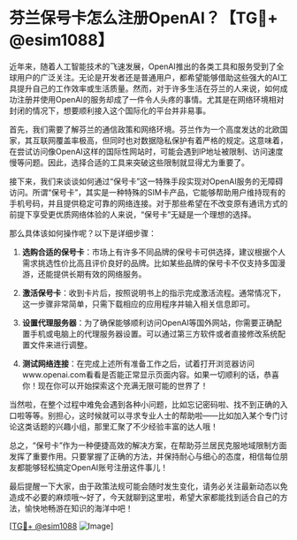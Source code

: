 # 芬兰保号卡怎么注册OpenAI？【TG💪+ @esim1088】

近年来，随着人工智能技术的飞速发展，OpenAI推出的各类工具和服务受到了全球用户的广泛关注。无论是开发者还是普通用户，都希望能够借助这些强大的AI工具提升自己的工作效率或生活质量。然而，对于许多生活在芬兰的人来说，如何成功注册并使用OpenAI的服务却成了一件令人头疼的事情。尤其是在网络环境相对封闭的情况下，想要顺利接入这个国际化的平台并非易事。

首先，我们需要了解芬兰的通信政策和网络环境。芬兰作为一个高度发达的北欧国家，其互联网覆盖率极高，但同时也对数据隐私保护有着严格的规定。这意味着，在尝试访问像OpenAI这样的国际性网站时，可能会遇到IP地址被限制、访问速度慢等问题。因此，选择合适的工具来突破这些限制就显得尤为重要了。

接下来，我们来谈谈如何通过“保号卡”这一特殊手段实现对OpenAI服务的无障碍访问。所谓“保号卡”，其实是一种特殊的SIM卡产品，它能够帮助用户维持现有的手机号码，并且提供稳定可靠的网络连接。对于那些希望在不改变原有通讯方式的前提下享受更优质网络体验的人来说，“保号卡”无疑是一个理想的选择。

那么具体该如何操作呢？以下是详细步骤：

1. **选购合适的保号卡**：市场上有许多不同品牌的保号卡可供选择，建议根据个人需求挑选性价比高且评价良好的品牌。比如某些品牌的保号卡不仅支持多国漫游，还能提供长期有效的网络服务。

2. **激活保号卡**：收到卡片后，按照说明书上的指示完成激活流程。通常情况下，这一步骤非常简单，只需下载相应的应用程序并输入相关信息即可。

3. **设置代理服务器**：为了确保能够顺利访问OpenAI等国外网站，你需要正确配置手机或电脑上的代理服务器设置。可以通过第三方软件或者直接修改系统配置文件来进行调整。

4. **测试网络连接**：在完成上述所有准备工作之后，试着打开浏览器访问www.openai.com看看是否能正常显示页面内容。如果一切顺利的话，恭喜你！现在你可以开始探索这个充满无限可能的世界了！

当然啦，在整个过程中难免会遇到各种小问题，比如忘记密码啦、找不到正确的入口啦等等。别担心，这时候就可以寻求专业人士的帮助啦——比如加入某个专门讨论这类话题的兴趣小组，那里汇聚了不少经验丰富的达人哦！

总之，“保号卡”作为一种便捷高效的解决方案，在帮助芬兰居民克服地域限制方面发挥了重要作用。只要掌握了正确的方法，并保持耐心与细心的态度，相信每位朋友都能够轻松搞定OpenAI账号注册这件事儿！

最后提醒一下大家，由于政策法规可能会随时发生变化，请务必关注最新动态以免造成不必要的麻烦哦～好了，今天就聊到这里啦，希望大家都能找到适合自己的方法，愉快地畅游在知识的海洋中吧！

[[TG💪+ @esim1088](https://t.me/s/esim1088) ![Image](https://i.postimg.cc/4NQfJmqS/Snipaste-2025-05-13-00-14-12.png)]